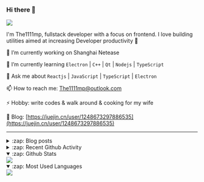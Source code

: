 ### Hi there 👋

![](https://komarev.com/ghpvc/?username=1111mp&color=green)

I'm The1111mp, fullstack developer with a focus on frontend. I love building utilities aimed at increasing Developer productivity 🙌

🔭 I’m currently working on Shanghai Netease

🌱 I’m currently learning `Electron` | `C++` | `Qt` | `Nodejs` | `TypeScript`

💬 Ask me about `Reactjs` | `JavaScript` | `TypeScript` | `Electron`

📫 How to reach me: <a href="mailto:The1111mp@outlook.com">The1111mp@outlook.com</a>

⚡ Hobby: write codes & walk around & cooking for my wife

📖 Blog: [https://juejin.cn/user/1248673297886535](https://juejin.cn/user/1248673297886535)

***

<details>
  <summary>:zap: Blog posts</summary>

  - [使用 nvm-desktop 轻松安装和管理多个 node 版本](https://juejin.cn/post/7267791228872179727)
  - [Electron 中集成 SQLite3 数据库的最佳实践](https://juejin.cn/post/7202807471881306172)
  - [从0开发IM，单聊群聊在线离线消息以及消息的已读未读功能](https://juejin.cn/post/7202583557751865401)
  - [Electron（网页）中实现接近微信消息发送体验的消息输入框及界面](https://juejin.cn/post/7252505446396575781)
  - [Qt中基于QWebEngineView和QWebChannel实现与web的交互](https://juejin.cn/post/7238423148555501629)
</details>

<details>
  <summary>:zap: Recent Github Activity</summary>

  <!--START_SECTION:activity-->
1. 🚀 Published release [v2.6.0](https://github.com/1111mp/nvmd-command/releases/tag/v2.6.0) in [1111mp/nvmd-command](https://github.com/1111mp/nvmd-command)
2. 🗣 Commented on [#28](https://github.com/1111mp/nvm-desktop/issues/28#issuecomment-1823774696) in [1111mp/nvm-desktop](https://github.com/1111mp/nvm-desktop)
3. 🗣 Commented on [#27](https://github.com/1111mp/nvm-desktop/issues/27#issuecomment-1823773471) in [1111mp/nvm-desktop](https://github.com/1111mp/nvm-desktop)
4. 🔒 Closed issue [#27](https://github.com/1111mp/nvm-desktop/issues/27) in [1111mp/nvm-desktop](https://github.com/1111mp/nvm-desktop)
5. 🎉 Merged PR [#3](https://github.com/1111mp/nvmd-command/pull/3) in [1111mp/nvmd-command](https://github.com/1111mp/nvmd-command)
6. 💪 Opened PR [#3](https://github.com/1111mp/nvmd-command/pull/3) in [1111mp/nvmd-command](https://github.com/1111mp/nvmd-command)
7. 🗣 Commented on [#26](https://github.com/1111mp/nvm-desktop/issues/26#issuecomment-1823752310) in [1111mp/nvm-desktop](https://github.com/1111mp/nvm-desktop)
8. 🗣 Commented on [#22](https://github.com/1111mp/nvm-desktop/issues/22#issuecomment-1822828976) in [1111mp/nvm-desktop](https://github.com/1111mp/nvm-desktop)
9. 🗣 Commented on [#25](https://github.com/1111mp/nvm-desktop/issues/25#issuecomment-1822807319) in [1111mp/nvm-desktop](https://github.com/1111mp/nvm-desktop)
10. 🗣 Commented on [#25](https://github.com/1111mp/nvm-desktop/issues/25#issuecomment-1822760110) in [1111mp/nvm-desktop](https://github.com/1111mp/nvm-desktop)
  <!--END_SECTION:activity-->
</details>

<details open>
  <summary>:zap: Github Stats</summary>

  <img align="center" src="https://github-readme-stats-sigma-five.vercel.app/api?username=1111mp&show_icons=true&hide_border=true&theme=gruvbox" />
</details>

<details open>
  <summary>:zap: Most Used Languages</summary>

  <img align="center" src="https://github-readme-stats-sigma-five.vercel.app/api/top-langs/?username=1111mp&layout=compact&show_icons=true&hide_border=true&theme=gruvbox" />
</details>


<!--
**1111mp/1111mp** is a ✨ _special_ ✨ repository because its `README.md` (this file) appears on your GitHub profile.

Here are some ideas to get you started:

- 🔭 I’m currently working on ...
- 🌱 I’m currently learning ...
- 👯 I’m looking to collaborate on ...
- 🤔 I’m looking for help with ...
- 💬 Ask me about ...
- 📫 How to reach me: ...
- 😄 Pronouns: ...
- ⚡ Fun fact: ...
-->
